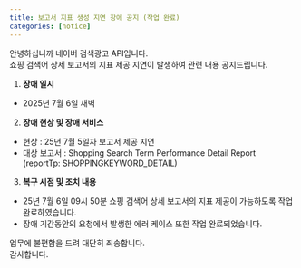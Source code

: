 ```yaml
---
title: 보고서 지표 생성 지연 장애 공지 (작업 완료)
categories: [notice]
---
```


안녕하십니까 네이버 검색광고 API입니다.<br>
쇼핑 검색어 상세 보고서의 지표 제공 지연이 발생하여 관련 내용 공지드립니다.

1. **장애 일시** <br>
- 2025년 7월 6일 새벽


2.  **장애 현상 및 장애 서비스**<br>
- 현상 : 25년 7월 5일자 보고서 제공 지연 
- 대상 보고서 : Shopping Search Term Performance Detail Report (reportTp: SHOPPINGKEYWORD_DETAIL)


3. **복구 시점 및 조치 내용**<br>
- 25년 7월 6일 09시 50분 쇼핑 검색어 상세 보고서의 지표 제공이 가능하도록 작업 완료하였습니다.
- 장애 기간동안의 요청에서 발생한 에러 케이스 또한 작업 완료되었습니다.

업무에 불편함을 드려 대단히 죄송합니다. <br>
감사합니다.
